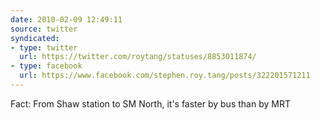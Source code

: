 ```yaml
---
date: 2010-02-09 12:49:11
source: twitter
syndicated:
- type: twitter
  url: https://twitter.com/roytang/statuses/8853011874/
- type: facebook
  url: https://www.facebook.com/stephen.roy.tang/posts/322201571211
---
```


Fact: From Shaw station to SM North, it's faster by bus than by MRT